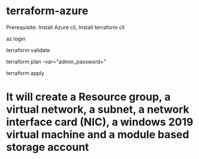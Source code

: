 # terraform-azure

Prerequisite: Install Azure cli, Install terraform cli

az login

terraform validate

terraform plan  -var="admin_password=<password>" 

terraform apply

# It will create a Resource group, a virtual network, a subnet, a network interface card (NIC), a windows 2019 virtual machine and a module based storage account
